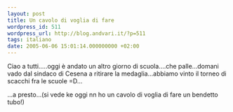 ```yaml
---
layout: post
title: Un cavolo di voglia di fare
wordpress_id: 511
wordpress_url: http://blog.andvari.it/?p=511
tags: italiano
date: 2005-06-06 15:01:14.000000000 +02:00
---
```

Ciao a tutti.....oggi è andato un altro giorno di scuola....che palle...domani vado dal sindaco di Cesena a ritirare la medaglia...abbiamo vinto il torneo di scacchi fra le scuole =D...

...a presto...(si vede ke oggi nn ho un cavolo di voglia di fare un bendetto tubo!)
